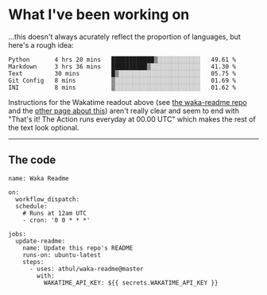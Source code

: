# What I've been working on

…this doesn't always acurately reflect the proportion of languages, but here's a rough idea:

<!--START_SECTION:waka-->
```text
Python       4 hrs 20 mins   ████████████▒░░░░░░░░░░░░   49.61 % 
Markdown     3 hrs 36 mins   ██████████▒░░░░░░░░░░░░░░   41.30 % 
Text         30 mins         █▒░░░░░░░░░░░░░░░░░░░░░░░   05.75 % 
Git Config   8 mins          ▒░░░░░░░░░░░░░░░░░░░░░░░░   01.69 % 
INI          8 mins          ▒░░░░░░░░░░░░░░░░░░░░░░░░   01.62 % 
```
<!--END_SECTION:waka-->

Instructions for the Wakatime readout above (see [the waka-readme repo](https://github.com/athul/waka-readme) and the [other page about this](https://github.com/marketplace/actions/waka-readme)) aren't really clear and seem to end with "That's it! The Action runs everyday at 00.00 UTC" which makes the rest of the text look optional.

---

## The code

```
name: Waka Readme

on:
  workflow_dispatch:
  schedule:
    # Runs at 12am UTC
    - cron: '0 0 * * *'

jobs:
  update-readme:
    name: Update this repo's README
    runs-on: ubuntu-latest
    steps:
      - uses: athul/waka-readme@master
        with:
          WAKATIME_API_KEY: ${{ secrets.WAKATIME_API_KEY }}
```
